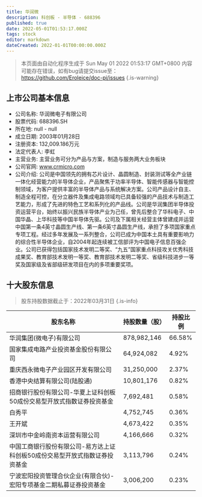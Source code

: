 ```yaml
---
title: 华润微
description: 科创板 - 半导体 - 688396
published: true
date: 2022-05-01T01:53:17.000Z
tags: stock
editor: markdown
dateCreated: 2022-01-01T00:00:00.000Z
---
```


> 本页面由自动化程序生成于 Sun May 01 2022 01:53:17 GMT+0800
> 内容可能存在错误，如有bug请提交issue至：https://github.com/Eroleice/doc-pi/issues
{.is-warning}

## 上市公司基本信息
- 公司名称: 华润微电子有限公司
- 股票代码: 688396.SH
- 所在地: null - null
- 成立日期: 2003年01月28日
- 注册资本: 132,009.186万元
- 法定代表人: 李虹
- 主营业务: 主营业务可分为产品与方案，制造与服务两大业务板块
- 公司官网: www.crmicro.com
- 公司介绍: 公司是中国领先的拥有芯片设计、晶圆制造、封装测试等全产业链一体化经营能力的半导体企业，产品聚焦于功率半导体、智能传感器与智能控制领域，为客户提供丰富的半导体产品与系统解决方案。公司产品设计自主、制造全程可控，在分立器件及集成电路领域均已具备较强的产品技术与制造工艺能力，形成了先进的特色工艺和系列化的产品线。公司是华润集团半导体投资运营平台，始终以振兴民族半导体产业为己任，曾先后整合了华科电子、中国华晶、上华科技等中国半导体先驱。公司及下属相关经营主体曾建成并运营中国第一条4英寸晶圆生产线、第一条6英寸晶圆生产线，承担了多项国家重点专项工程。经过多年发展及一系列整合，公司已成为中国本土具有重要影响力的综合性半导体企业，自2004年起连续被工信部评为中国电子信息百强企业。公司已获得包括国家技术发明二等奖、“九五”国家重点科技攻关优秀科技成果奖、教育部技术发明一等奖、教育部技术发明二等奖、省级科技进步一等奖及国家级及省部级研发项目在内的多项重要奖项。


## 十大股东信息
> 股东持股数据截止于：2022年03月31日
{.is-info}

| 股东名称 | 持股数量（股） | 持股比例 |
| --- | --- | --- |
| 华润集团(微电子)有限公司 | 878,982,146 | 66.58% |
| 国家集成电路产业投资基金股份有限公司 | 64,924,082 | 4.92% |
| 重庆西永微电子产业园区开发有限公司 | 31,250,000 | 2.37% |
| 香港中央结算有限公司(陆股通) | 10,801,176 | 0.82% |
| 招商银行股份有限公司-华夏上证科创板50成份交易型开放式指数证券投资基金 | 7,692,481 | 0.58% |
| 白秀平 | 4,752,745 | 0.36% |
| 王开斌 | 4,673,422 | 0.35% |
| 深圳市中金岭南资本运营有限公司 | 4,166,666 | 0.32% |
| 中国工商银行股份有限公司-易方达上证科创板50成份交易型开放式指数证券投资基金 | 3,113,796 | 0.24% |
| 宁波宏阳投资管理合伙企业(有限合伙)-宏阳专项基金二期私募证券投资基金 | 3,006,200 | 0.23% |




